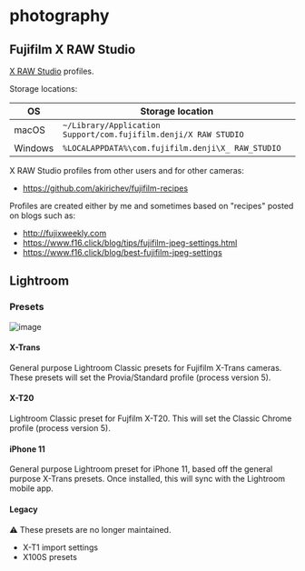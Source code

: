 # photography

## Fujifilm X RAW Studio

[X RAW Studio](https://fujifilm-x.com/sv-se/support/download/software/x-raw-studio/) profiles.

Storage locations:

| OS      | Storage location                                                |
| ------- | --------------------------------------------------------------- |
| macOS   | `~/Library/Application Support/com.fujifilm.denji/X RAW STUDIO` |
| Windows | `%LOCALAPPDATA%\com.fujifilm.denji\X_ RAW_STUDIO`               |

X RAW Studio profiles from other users and for other cameras:

- https://github.com/akirichev/fujifilm-recipes

Profiles are created either by me and sometimes based on "recipes" posted on blogs such as:

- http://fujixweekly.com
- https://www.f16.click/blog/tips/fujifilm-jpeg-settings.html
- https://www.f16.click/blog/best-fujifilm-jpeg-settings

## Lightroom

### Presets

![image](https://github.com/fredrikaverpil/photography/assets/994357/4b6542da-7592-42d1-bf85-732d81a81739)

#### X-Trans

General purpose Lightroom Classic presets for Fujifilm X-Trans cameras. These presets will set the Provia/Standard profile (process version 5).

#### X-T20

Lightroom Classic preset for Fujfilm X-T20. This will set the Classic Chrome profile (process version 5).

#### iPhone 11

General purpose Lightroom preset for iPhone 11, based off the general purpose X-Trans presets. Once installed, this will sync with the Lightroom mobile app.

#### Legacy

:warning: These presets are no longer maintained.

- X-T1 import settings
- X100S presets
